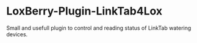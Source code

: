 # LoxBerry-Plugin-LinkTab4Lox

Small and usefull plugin to control and reading status of LinkTab watering devices. 

